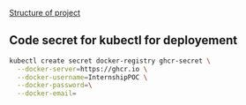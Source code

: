 


[Structure of project](labbito.drawio.png)
## Code secret for kubectl for deployement

```bash
kubectl create secret docker-registry ghcr-secret \
  --docker-server=https://ghcr.io \
  --docker-username=InternshipPOC \
  --docker-password=\
  --docker-email=
```
